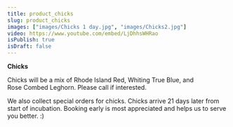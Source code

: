 ```yaml
---
title: product_chicks
slug: product_chicks
images: ["images/Chicks 1 day.jpg", "images/Chicks2.jpg"]
video: https://www.youtube.com/embed/LjDhhsWHRao
isPublish: true
isDraft: false
---
```

**Chicks**

Chicks will be a mix of Rhode Island Red, Whiting True Blue, and
Rose Combed Leghorn. Please call if interested.

We also collect special orders for chicks. Chicks arrive 21 days later
from start of incubation. Booking early is most appreciated and helps
us to serve you better. :)
